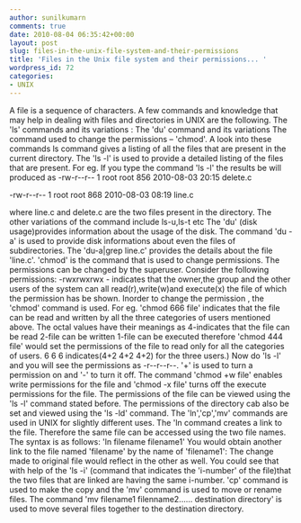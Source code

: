 ```yaml
---
author: sunilkumarn
comments: true
date: 2010-08-04 06:35:42+00:00
layout: post
slug: files-in-the-unix-file-system-and-their-permissions
title: 'Files in the Unix file system and their permissions... '
wordpress_id: 72
categories:
- UNIX
---
```


A file is a sequence of characters. A few commands and knowledge that may help in dealing with files and directories in UNIX are the following.
The 'ls' commands and its variations :
The 'du' command and its variations 
The command used to change the permissions – 'chmod'.
A look into these commands
ls command gives a listing of all the files that are present in the current directory.
The 'ls -l' is used to provide a detailed listing of the files that are present.
For eg. If you type the command 'ls -l' the results be will produced as
-rw-r--r-- 1 root root 856 2010-08-03 20:15 delete.c

-rw-r--r-- 1 root root 868 2010-08-03 08:19 line.c

where line.c and delete.c are the two files present in the directory.
The other variations of the command include ls-u,ls-t etc
The 'du' (disk usage)provides information about the usage of the disk.
The command 'du -a' is used to provide disk informations about even the files of subdirectories.
 The 'du-a|grep line.c'
provides the details about the file 'line.c'.
'chmod' is the command that is used to change permissions. The permissions can be changed by the superuser.
Consider the following permissions:
-rwxrwxrwx     -    indicates that the owner,the group and the other users of the system can all read(r),write(w)and execute(x) the file of which the permission has be shown.
Inorder to change the permission , the 'chmod' command is used.
For eg. 'chmod 666  file'
indicates that the file can be read and written by all the three categories of users mentioned above.
The octal values have their meanings as
4-indicates that the file can be read
2-file can be written
1-file can be executed
therefore 'chmod 444 file' would set the permissions of the file to read only for all the  categories of users.
6 6 6 indicates(4+2 4+2 4+2) for the three users.)
Now do 'ls -l' and you will see the permissions as
-r--r--r--.
'+' is used to turn a permission on   and '-' to turn it off.
The command 'chmod +w file' enables write permissions for the file
and 'chmod -x file' turns off the execute permissions for the file.
The permissions of the file can be viewed using the 'ls -l' command stated before. The permissions of the directory cab also be set and viewed using the 'ls -ld' command.
The 'ln','cp','mv' commands are used in UNIX for slightly different uses.
The 'ln command creates a link to the file. Therefore the same file can be accessed using the two file names. The syntax is as follows:
'ln filename filename1'
You would obtain another link to the file named 'filename' by the name of 'filename1':
The change made to original file would reflect in the other as well. You could see that with help of the 'ls -i' (command that indicates the 'i-number' of the file)that the two files that are linked are having the same i-number.
'cp' command is used to make the copy and the 'mv' command is used to move or rename files.
The command 'mv filename1 filenname2...... destination directory' is used to move several files together to the destination directory.

